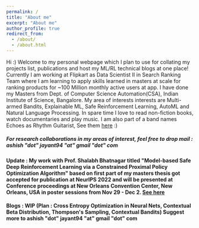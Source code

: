 ```yaml
---
permalink: /
title: "About me"
excerpt: "About me"
author_profile: true
redirect_from: 
  - /about/
  - /about.html
---
```


Hi :) Welcome to my personal webpage which I plan to use for collating my projects list, publications and host my ML/RL technical blogs at one place!
Currently I am working at Flipkart as Data Scientist II in Search Ranking Team where I am learning to apply skills learned in masters at scale for ranking products for ~100 Million monthly active users at app. I have done my Masters from Dept. of Computer Science Automation(CSA), Indian Institute of Science, Bangalore. My area of interests interests are Multi-armed Bandits, Explainable ML, Safe Reinforcement Learning, AutoML and Natural Language Processing. In spare time I love to read non-fiction books, watch documentaries and play music. I am also part of a band names Echoes as Rhythm Guitarist, See them [here](https://www.instagram.com/echoestheband/) :)

##### For research collaborations in my areas of interest, feel free to drop mail : ashish "dot" jayant94 "at" gmail "dot" com

#### Update : My work with Prof. Shalabh Bhatnagar titled "Model-based Safe Deep Reinforcement Learning via a Constrained Proximal Policy Optimization Algorithm" based on first part of my masters thesis got accepted for publication at NeurIPS 2022 and will be presented at Conference proceedings at New Orleans Convention Center, New Orleans, USA in poster sessions from Nov 29 - Dec 2. [See here](https://akjayant.github.io/publications/)
#### Blogs : WIP (Plan : Cross Entropy Optimization in Neural Nets, Contextual Beta Distribution, Thompson's Sampling, Contextual Bandits) Suggest more to ashish "dot" jayant94 "at" gmail "dot" com

